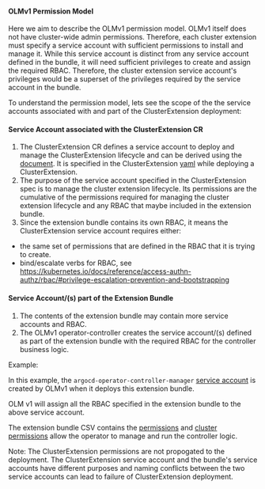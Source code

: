 #### OLMv1 Permission Model

Here we aim to describe the OLMv1 permission model. OLMv1 itself does not have cluster-wide admin permissions. Therefore, each cluster extension must specify a service account with sufficient permissions to install and manage it. While this service account is distinct from any service account defined in the bundle, it will need sufficient privileges to create and assign the required RBAC. Therefore, the cluster extension service account's privileges would be a superset of the privileges required by the service account in the bundle.

To understand the permission model, lets see the scope of the the service accounts associated with and part of the ClusterExtension deployment:

#### Service Account associated with the ClusterExtension CR

1) The ClusterExtension CR defines a service account to deploy and manage the ClusterExtension lifecycle and can be derived using the [document](../howto/derive-service-account.md). It is specified in the ClusterExtension [yaml](../tutorials/install-extension#L71) while deploying a ClusterExtension.
2) The purpose of the service account specified in the ClusterExtension spec is to manage the cluster extension lifecycle. Its permissions are the cumulative of the permissions required for managing the cluster extension lifecycle and any RBAC that maybe included in the extension bundle.
3) Since the extension bundle contains its own RBAC, it means the ClusterExtension service account requires either:
- the same set of permissions that are defined in the RBAC that it is trying to create.
- bind/escalate verbs for RBAC, see https://kubernetes.io/docs/reference/access-authn-authz/rbac/#privilege-escalation-prevention-and-bootstrapping

#### Service Account/(s) part of the Extension Bundle
1) The contents of the extension bundle may contain more service accounts and RBAC.
2) The OLMv1 operator-controller creates the service account/(s) defined as part of the extension bundle with the required RBAC for the controller business logic.


Example:

In this example, the `argocd-operator-controller-manager` [service account](https://github.com/argoproj-labs/argocd-operator/blob/da6b8a7e68f71920de9545152714b9066990fc4b/deploy/olm-catalog/argocd-operator/0.6.0/argocd-operator.v0.6.0.clusterserviceversion.yaml#L1124) is created by OLMv1 when it deploys this extension bundle.

OLM v1 will assign all the RBAC specified in the extension bundle to the above service account.

The extension bundle CSV contains the [permissions](https://github.com/argoproj-labs/argocd-operator/blob/da6b8a7e68f71920de9545152714b9066990fc4b/deploy/olm-catalog/argocd-operator/0.6.0/argocd-operator.v0.6.0.clusterserviceversion.yaml#L1091) and [cluster permissions](https://github.com/argoproj-labs/argocd-operator/blob/da6b8a7e68f71920de9545152714b9066990fc4b/deploy/olm-catalog/argocd-operator/0.6.0/argocd-operator.v0.6.0.clusterserviceversion.yaml#L872) allow the operator to manage and run the controller logic.


Note: The ClusterExtension permissions are not propogated to the deployment. The ClusterExtension service account and the bundle's service accounts have different purposes and naming conflicts between the two service accounts can lead to failure of ClusterExtension deployment.
